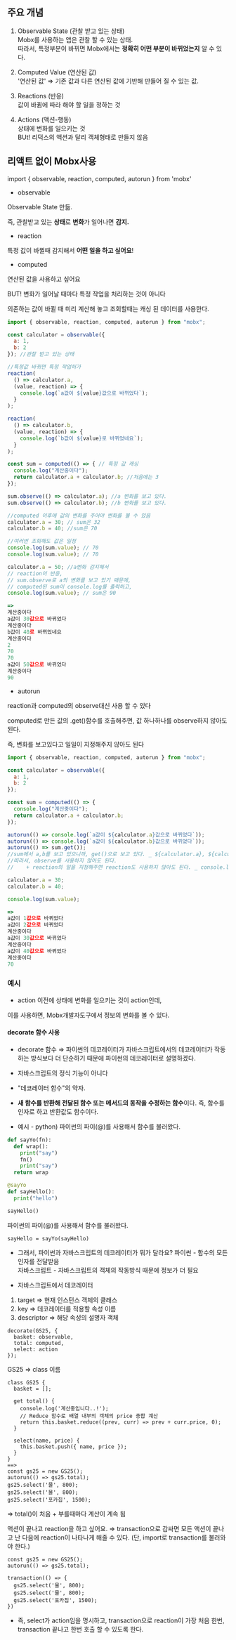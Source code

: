 ## 주요 개념

1. Observable State (관찰 받고 있는 상태)     
Mobx를 사용하는 앱은 관찰 할 수 있는 상태.      
따라서, 특정부분이 바뀌면 Mobx에서는 **정확히 어떤 부분이 바뀌었는지** 알 수 있다.

2. Computed Value (연산된 값)    
'연산된 값' ⇒ 기존 값과 다른 연산된 값에 기반해 만들어 질 수 있는 값.

3. Reactions (반응)   
값이 바뀜에 따라 해야 할 일을 정하는 것   

4. Actions (액션-행동)   
상태에 변화를 일으키는 것   
BUt! 리덕스의 액션과 달리 객체형태로 만들지 않음

## 리액트 없이 Mobx사용

import { observable, reaction, computed, autorun } from 'mobx'

- observable

Observable State 만듦.

즉, 관찰받고 있는 **상태**로 **변화**가 일어나면 **감지.**

- reaction

특정 값이 바뀔때 감지해서 **어떤 일을 하고 싶어요**!

- computed

연산된 값을 사용하고 싶어요

BUT! 변화가 일어날 때마다 특정 작업을 처리하는 것이 아니다

의존하는 값이 바뀔 때 미리 계산해 놓고 조회할때는 캐싱 된 데이터를 사용한다.

```javascript
import { observable, reaction, computed, autorun } from "mobx";

const calculator = observable({
  a: 1,
  b: 2
}); //관찰 받고 있는 상태

//특정값 바뀌면 특정 작업허가
reaction(
  () => calculator.a,
  (value, reaction) => {
    console.log(`a값이 ${value}값으로 바뀌었다`);
  }
);

reaction(
  () => calculator.b,
  (value, reaction) => {
    console.log(`b값이 ${value}로 바뀌었네요`);
  }
);

const sum = computed(() => { // 특정 값 캐싱
  console.log("계산중이다");
  return calculator.a + calculator.b; //처음에는 3
});

sum.observe(() => calculator.a); //a 변화를 보고 있다.
sum.observe(() => calculator.b); //b 변화를 보고 있다.

//computed 이후에 값의 변화를 주어야 변화를 볼 수 있음
calculator.a = 30; // sum은 32
calculator.b = 40; //sum은 70

//여러번 조회해도 값은 일정 
console.log(sum.value); // 70
console.log(sum.value); // 70

calculator.a = 50; //a변화 감지해서 
// reaction이 반응, 
// sum.observe로 a의 변화를 보고 있기 때문에, 
// computed된 sum이 console.log를 출력하고,
console.log(sum.value); // sum은 90

=>
계산중이다 
a값이 30값으로 바뀌었다 
계산중이다 
b값이 40로 바뀌었네요 
계산중이다 
2
70 
70
a값이 50값으로 바뀌었다 
계산중이다 
90
```

- autorun

reaction과 computed의 observe대신 사용 할 수 있다

computed로 만든 값의 .get()함수를 호출해주면, 값 하나하나를 observe하지 않아도 된다.

즉, 변화를 보고있다고 일일이 지정해주지 않아도 된다

```javascript
import { observable, reaction, computed, autorun } from "mobx";

const calculator = observable({
  a: 1,
  b: 2
});

const sum = computed(() => {
  console.log("계산중이다");
  return calculator.a + calculator.b;
});

autorun(() => console.log(`a값이 ${calculator.a}값으로 바뀌었다`));
autorun(() => console.log(`a값이 ${calculator.b}값으로 바뀌었다`));
autorun(() => sum.get()); 
//sum에서 a,b를 보고 있으니까, get()으로 보고 있다. _ ${calculator.a}, ${calculator.b}
//따라서, observe를 사용하지 않아도 된다. 
//    + reaction의 일을 지정해주면 reaction도 사용하지 않아도 된다. _ console.log

calculator.a = 30;
calculator.b = 40;

console.log(sum.value);

=>
a값이 1값으로 바뀌었다 
a값이 2값으로 바뀌었다 
계산중이다 
a값이 30값으로 바뀌었다 
계산중이다 
a값이 40값으로 바뀌었다 
계산중이다 
70
```

### 예시

- action
이전에 상태에 변화를 일으키는 것이 action인데, 

이를 사용하면,  Mobx개발자도구에서 정보의 변화를 볼 수 있다.

#### decorate 함수 사용
- decorate 함수
⇒  파이썬의 데코레이터가 자바스크립트에서의 데코레이터가 작동하는 방식보다 더 단순하기 때문에 파이썬의 데코레이터로 설명하겠다.
- 자바스크립트의 정식 기능이 아니다   
- "데코레이터 함수"의 약자.
- **새 함수를 반환해 전달된 함수 또는 메서드의 동작을 수정하는 함수**이다. 즉, 함수를 인자로 하고 반환값도 함수이다.

- 예시 - python)
파이썬의 파이(@)를 사용해서 함수를 불러왔다.
```python
def sayYo(fn):
  def wrap():
    print("say")
    fn()
    print("say")
  return wrap

@sayYo
def sayHello():
  print("hello")

sayHello()
```
파이썬의 파이(@)를 사용해서 함수를 불러왔다.
```
sayHello = sayYo(sayHello)
```
- 그래서, 파이썬과 자바스크립트의 데코레이터가 뭐가 달라요?
파이썬 - 함수의 모든 인자를 전달받음   
자바스크립트 - 자바스크립트의 객체의 작동방식 때문에 정보가 더 필요

- 자바스크립트에서 데코레이터
1. target => 현재 인스턴스 객체의 클래스   
2. key => 데코레이터를 적용할 속성 이름   
3. descriptor => 해당 속성의 설명자 객체   

```
decorate(GS25, {
  basket: observable,
  total: computed,
  select: action
});
```
GS25 ⇒ class 이름
```
class GS25 {
  basket = [];

  get total() {
    console.log('계산중입니다..!');
    // Reduce 함수로 배열 내부의 객체의 price 총합 계산
    return this.basket.reduce((prev, curr) => prev + curr.price, 0);
  }

  select(name, price) {
    this.basket.push({ name, price });
  }
}
==>
const gs25 = new GS25();
autorun(() => gs25.total);
gs25.select('물', 800);
gs25.select('물', 800);
gs25.select('포카칩', 1500);
```
⇒ total()이 처음 + 부를때마다 계산이 계속 됨

액션이 끝나고 reaction을 하고 싶어요.
⇒ transaction으로 감싸면 모든 액션이 끝나고 난 다음에 reaction이 나타나게 해줄 수 있다. (단, import로 transaction를 불러와야 한다.)

```
const gs25 = new GS25();
autorun(() => gs25.total);

transaction(() => {
  gs25.select('물', 800);
  gs25.select('물', 800);
  gs25.select('포카칩', 1500);
})
```
- 즉, select가 action임을 명시하고, transaction으로 reaction이 가장 처음 한번, transaction 끝나고 한번 호출 할 수 있도록 한다.
